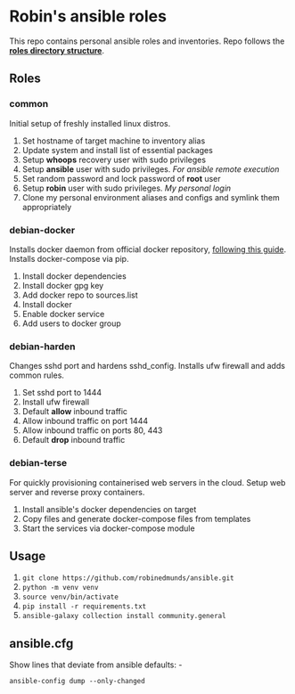 # Robin's ansible roles

This repo contains personal ansible roles and inventories. Repo follows the [**roles directory structure**](https://docs.ansible.com/ansible/latest/user_guide/playbooks_reuse_roles.html#role-directory-structure).

## Roles

### common

Initial setup of freshly installed linux distros.

1. Set hostname of target machine to inventory alias
2. Update system and install list of essential packages
3. Setup **whoops** recovery user with sudo privileges
4. Setup **ansible** user with sudo privileges. *For ansible remote execution*
5. Set random password and lock password of **root** user
6. Setup **robin** user with sudo privileges. *My personal login*
7. Clone my personal environment aliases and configs and symlink them appropriately

### debian-docker

Installs docker daemon from official docker repository, [following this guide](https://docs.docker.com/engine/install/debian/). Installs docker-compose via pip.

1. Install docker dependencies
2. Install docker gpg key
3. Add docker repo to sources.list
4. Install docker
5. Enable docker service
6. Add users to docker group

### debian-harden

Changes sshd port and hardens sshd_config. Installs ufw firewall and adds common rules.

1. Set sshd port to 1444
2. Install ufw firewall
3. Default **allow** inbound traffic
4. Allow inbound traffic on port 1444
5. Allow inbound traffic on ports 80, 443
6. Default **drop** inbound traffic

### debian-terse

For quickly provisioning containerised web servers in the cloud. Setup web server and reverse proxy containers.

1. Install ansible's docker dependencies on target
2. Copy files and generate docker-compose files from templates
3. Start the services via docker-compose module

## Usage

1. `git clone https://github.com/robinedmunds/ansible.git`
2. `python -m venv venv`
3. `source venv/bin/activate`
4. `pip install -r requirements.txt`
5. `ansible-galaxy collection install community.general`

## ansible.cfg

Show lines that deviate from ansible defaults: -

`ansible-config dump --only-changed`

